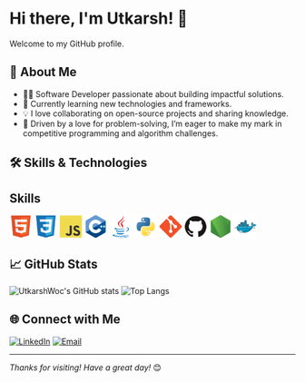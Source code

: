 # Hi there, I'm Utkarsh! 👋

Welcome to my GitHub profile.

## 🚀 About Me
- 🧑‍💻 Software Developer passionate about building impactful solutions.
- 🌱 Currently learning new technologies and frameworks.
- 💡 I love collaborating on open-source projects and sharing knowledge.
- 🧩 Driven by a love for problem-solving, I’m eager to make my mark in competitive programming and algorithm challenges.

## 🛠️ Skills & Technologies
## Skills

<p align="left">
  <img src="https://raw.githubusercontent.com/devicons/devicon/master/icons/html5/html5-original.svg" alt="HTML5" width="40" height="40"/>
  <img src="https://raw.githubusercontent.com/devicons/devicon/master/icons/css3/css3-original.svg" alt="CSS3" width="40" height="40"/>
  <img src="https://raw.githubusercontent.com/devicons/devicon/master/icons/javascript/javascript-original.svg" alt="JavaScript" width="40" height="40"/>
  <img src="https://raw.githubusercontent.com/devicons/devicon/master/icons/cplusplus/cplusplus-original.svg" alt="C++" width="40" height="40"/>
  <img src="https://raw.githubusercontent.com/devicons/devicon/master/icons/java/java-original.svg" alt="Java" width="40" height="40"/>
  <img src="https://raw.githubusercontent.com/devicons/devicon/master/icons/python/python-original.svg" alt="Python" width="40" height="40"/>
  <img src="https://raw.githubusercontent.com/devicons/devicon/master/icons/git/git-original.svg" alt="Git" width="40" height="40"/>
  <img src="https://raw.githubusercontent.com/devicons/devicon/master/icons/github/github-original.svg" alt="GitHub" width="40" height="40"/>
  <img src="https://raw.githubusercontent.com/devicons/devicon/master/icons/nodejs/nodejs-original.svg" alt="Node.js" width="40" height="40"/>
  <img src="https://raw.githubusercontent.com/devicons/devicon/master/icons/docker/docker-original.svg" alt="Docker" width="40" height="40"/>
</p>
<!-- Add more skills as needed -->

<!-- ## 📊 LeetCode Progress

<!-- [[LeetCode Stats](https://leetcard.jacoblin.cool/utkarshs08?ext=activity)](https://leetcode.com/u/utkarshs08/)
<!-- This badge auto-updates your LeetCode stats. If you want more customization, visit https://leetcard.jacoblin.cool/ -->


## 📈 GitHub Stats

![UtkarshWoc's GitHub stats](https://github-readme-stats.vercel.app/api?username=UtkarshWoc&show_icons=true&theme=radical)
![Top Langs](https://github-readme-stats.vercel.app/api/top-langs/?username=UtkarshWoc&layout=compact&theme=radical)

## 🌐 Connect with Me

[![LinkedIn](https://img.shields.io/badge/LinkedIn-blue?style=for-the-badge&logo=linkedin&logoColor=white)](https://www.linkedin.com/in/utkarshwoc/)
[![Email](https://img.shields.io/badge/Email-utkarshdotdev@gmail.com-red?style=for-the-badge&logo=gmail&logoColor=white)](mailto:utkarshdotdev@gmail.com)

---

_Thanks for visiting! Have a great day!_ 😊

